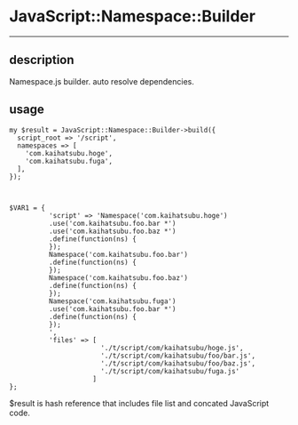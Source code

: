 # JavaScript::Namespace::Builder
----

## description
Namespace.js builder.
auto resolve dependencies.

## usage
    my $result = JavaScript::Namespace::Builder->build({
      script_root => '/script',
      namespaces => [
        'com.kaihatsubu.hoge',
        'com.kaihatsubu.fuga',
      ],
    });


    
    $VAR1 = {
              'script' => 'Namespace('com.kaihatsubu.hoge')
              .use('com.kaihatsubu.foo.bar *')
              .use('com.kaihatsubu.foo.baz *')
              .define(function(ns) {
              });
              Namespace('com.kaihatsubu.foo.bar')
              .define(function(ns) {
              });
              Namespace('com.kaihatsubu.foo.baz')
              .define(function(ns) {
              });
              Namespace('com.kaihatsubu.fuga')
              .use('com.kaihatsubu.foo.bar *')
              .define(function(ns) {
              });
              ',
              'files' => [
                           './t/script/com/kaihatsubu/hoge.js',
                           './t/script/com/kaihatsubu/foo/bar.js',
                           './t/script/com/kaihatsubu/foo/baz.js',
                           './t/script/com/kaihatsubu/fuga.js'
                         ]
    };

$result is hash reference that includes file list and concated JavaScript code.
